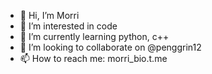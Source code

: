 - 👋 Hi, I’m Morri
- 👀 I’m interested in code
- 🌱 I’m currently learning python, c++
- 💞️ I’m looking to collaborate on @penggrin12
- 📫 How to reach me: morri_bio.t.me
